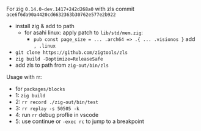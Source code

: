 For zig `0.14.0-dev.1417+242d268a0` with zls commit `ace6f6da90a4420cd6632363b30762e577e2b922`

- install zig & add to path
  - for asahi linux: apply patch to `lib/std/mem.zig`: 
    - `pub const page_size = ... .arch64 => .{ ... .visionos }` add `, .linux`
- `git clone https://github.com/zigtools/zls`
- `zig build -Doptimize=ReleaseSafe`
- add zls to path from `zig-out/bin/zls`

Usage with rr:

- for `packages/blocks`
- 1: `zig build`
- 2: `rr record ./zig-out/bin/test`
- 3: `rr replay -s 50505 -k`
- 4: run `rr` debug proflie in vscode
- 5: use continue or `-exec rc` to jump to a breakpoint